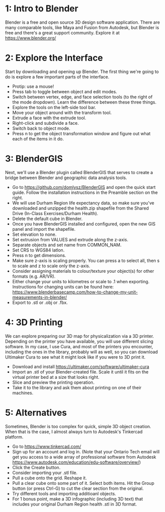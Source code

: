 # 1: Intro to Blender

Blender is a free and open source 3D design software application. There are many comparable tools, like Maya and Fusion from Autodesk, but Blender is free and there's a great support community. Explore it at https://www.blender.org/

# 2: Explore the Interface

Start by downloading and opening up Blender. The first thing we're going to do is explore a few important parts of the interface.
- Protip: use a mouse!
- Press tab to toggle between object and edit modes.
- Switch between vertex, edge, and face selection tools (to the right of the mode dropdown). Learn the difference between these three things.
- Explore the tools on the left-side tool bar. 
- Move your object around with the transform tool.
- Extrude a face with the extrude tool.
- Right-click and subdivide a face. 
- Switch back to object mode.
- Press n to get the object transformation window and figure out what each of the items in it do.

# 3: BlenderGIS

Next, we'll use a Blender plugin called BlenderGIS that serves to create a bridge between Blender and geographic data analysis tools. 

- Go to https://github.com/domlysz/BlenderGIS and open the quick start guide. Follow the installation instructions in the Preamble section on the right.
- We will use Durham Region life expectancy data, so make sure you've downloaded and unzipped the health.zip shapefile from the Shared Drive (In-Class Exercises/Durham Health).
- Delete the default cube in Blender.
- Once you have BlenderGIS installed and configured, open the new GIS panel and import the shapefile.
- Set elevation to none.
- Set extrusion from VALUES and extrude along the z-axis. 
- Separate objects and set name from COMMON_NAM. 
- Set CRS to WGS84 latlon.
- Press n to get dimensions.
- Make sure z-axis is scaling properly. You can press a to select all, then s to scale and z to scale only the z-axis.
- Consider assigning materials to colour/texture your object(s) for other formats (e.g. AR/VR).
- Either change your units to kilometres or scale to .1 when exporting. Instructions for changing units can be found here: https://www.blenderbasecamp.com/how-to-change-my-unit-measurements-in-blender/
- Export to .stl or .obj or .fbx.
  
# 4: 3D Printing

We can explore preparing our 3D map for physicalization via a 3D printer. Depending on the printer you have available, you will use different slicing software. In my case, I use Cura, and most of the printers you encounter, including the ones in the library, probably will as well, so you can download Ultimaker Cura to see what it might look like if you were to 3D print it. 
- Download and install https://ultimaker.com/software/ultimaker-cura
- Import an .stl of your Blender-created file. Scale it until it fits on the virtual printer bed at a size that looks right.
- Slice and preview the printing operation.
- Take it to the library and ask them about printing on one of their machines.
  
# 5: Alternatives

Sometimes, Blender is too complex for quick, simple 3D object creation. When that is the case, I almost always turn to Autodesk's Tinkercad platform.
- Go to https://www.tinkercad.com/
- Sign up for an account and log in. (Note that your Ontario Tech email will get you access to a wide array of professional software from Autodesk https://www.autodesk.com/education/edu-software/overview/) 
- Click the Create button.
- Consider importing your .stl file. 
- Pull a cube onto the grid. Reshape it.
- Pull a clear cube onto some part of it. Select both items. Hit the Group button (or press Ctrl-G) to cut the clear section from the original.
- Try different tools and importing additioanl objects.
- For 1 bonus point, make a 3D infographic (including 3D text) that includes your original Durham Region health .stl in 3D format.
